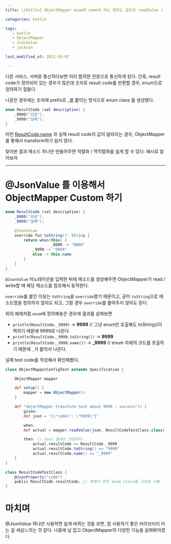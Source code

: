 ```yaml
---
title: \[Kotlin] ObjectMapper enum의 name이 아닌 원하는 값으로 readValue / writeValue (transform) 하기

categories: kotlin

tags:
   - kotlin
   - ObjectMapper
   - JsonValue
   - jackson

last_modified_at: 2021-10-07

---
```


다른 서비스, 서버랑 통신하다보면 미리 합의한 전문으로 통신하게 된다. 간혹, result code가 정의되어 있는 경우가 많은데 숫자로 result code를 반환할 경우, enum으로 정의하기 힘들다.

나같은 경우에는 숫자에 prefix로 _를 붙이는 방식으로 enum class 를 생성했다.

```kotlin
enum ResultCode (val description) {
	_0000("성공"),
	_9999("실패");
}
```

이런 [ResultCode.name](http://ResultCode.name) 과 실제 result code의 값이 달라지는 경우, ObjectMapper를 통해서 transform하기 쉽지 않다.

찾아본 결과 메소드 하나만 만들어주면 직렬화 / 역직렬화를 쉽게 할 수 있다. 예시로 알아보자

---

# @JsonValue 를 이용해서 ObjectMapper Custom 하기

```java
enum ResultCode (val description) {
	_0000("성공"),
	_9999("실패");

	@JsonValue
	override fun toString(): String {
	    return when(this) {
					_0000 -> "0000"
	        _9999 -> "9999" 
	        else -> this.name
	    }
	}
}
```

`@JsonValue` 어노테이션을 입력한 뒤에 메소드를 생성해주면 ObjectMapper가 read / write할 때 해당 메소드를 참조해서 동작한다. 

`override`를 붙인 이유는 `toString`을 `override`했기 때문이고, 굳이 `toString`으로 메소드명을 정의하지 않아도 되고, 그럴 경우 `override`를 붙여주지 않아도 된다.

위의 예제처럼 `enum`에 정의해놓은 경우에 결과를 살펴보면

- `println(ResultCode._9999)` → **9999** // 그냥 enum만 호출해도 toString()이 찍히기 때문에 9999로 나온다.
- `println(ResultCode._9999.toString())` → **9999**
- `println(ResultCode._9999.name())` → **_9999** // enum 자체의 코드를 호출하기 때문에 `_`가 붙어서 나온다.

실제 test code를 작성해서 확인해봤다.

```groovy
class ObjectMapperConfigTest extends Specification {

    ObjectMapper mapper

    def setup() {
        mapper = new ObjectMapper()
    }

    def "objectMapper transform test about 9999 : success"() {
        given:
        def json = "{\"code\": \"9999\"}"

        when:
        def actual = mapper.readValue(json, ResultCodeTestClass.class)

        then: // test 결과는 성공이다.
            actual.resultCode == ResultCode._9999
            actual.resultCode.toString() == "9999"
            actual.resultCode.name() == "_9999"
    }
}

class ResultCodeTestClass {
    @JsonProperty("code")
    public ResultCode resultCode; // 위에서 만든 enum class를 그대로 사용
}
```

# 마치며

@JsonValue 하나만 사용하면 쉽게 바뀌는 것을 보면, 참 사용하기 좋은 라이브러리 라는 걸 새삼느끼는 것 같다. 나중에 날 잡고 ObjectMapper의 다양한 기능을 살펴봐야겠다.
